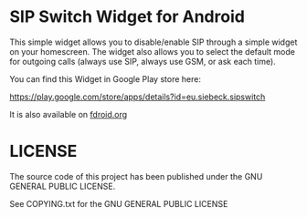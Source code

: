 SIP Switch Widget for Android
=========

This simple widget allows you to disable/enable SIP through a simple widget
on your homescreen. The widget also allows you to select the default mode for
outgoing calls (always use SIP, always use GSM, or ask each time).

You can find this Widget in Google Play store here:

https://play.google.com/store/apps/details?id=eu.siebeck.sipswitch

It is also available on
[fdroid.org](https://f-droid.org/repository/browse/?fdid=eu.siebeck.sipswitch)

LICENSE
=======

The source code of this project has been published under the
GNU GENERAL PUBLIC LICENSE.

See COPYING.txt for the GNU GENERAL PUBLIC LICENSE
